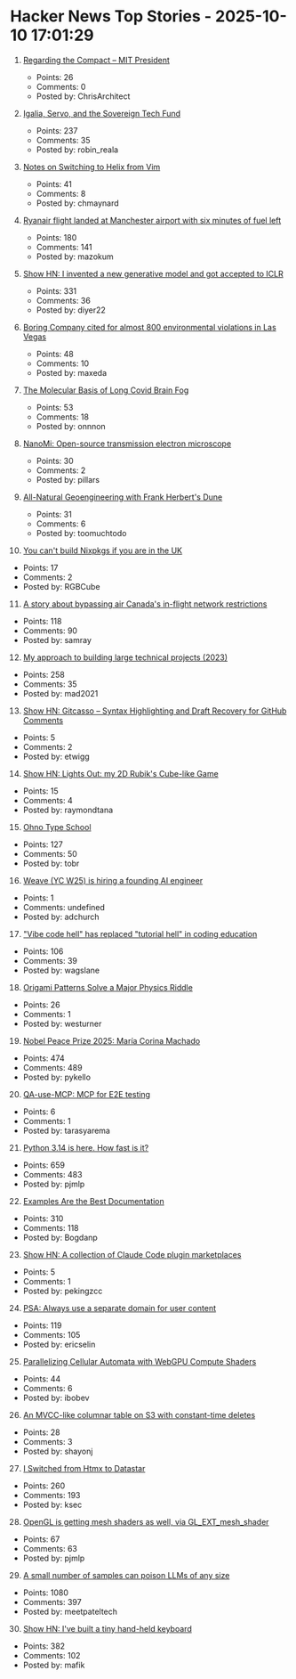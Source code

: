 # Hacker News Top Stories - 2025-10-10 17:01:29

1. [Regarding the Compact – MIT President](https://president.mit.edu/writing-speeches/regarding-compact)
   - Points: 26
   - Comments: 0
   - Posted by: ChrisArchitect

2. [Igalia, Servo, and the Sovereign Tech Fund](https://www.igalia.com/2025/10/09/Igalia,-Servo,-and-the-Sovereign-Tech-Fund.html)
   - Points: 237
   - Comments: 35
   - Posted by: robin_reala

3. [Notes on Switching to Helix from Vim](https://jvns.ca/blog/2025/10/10/notes-on-switching-to-helix-from-vim/)
   - Points: 41
   - Comments: 8
   - Posted by: chmaynard

4. [Ryanair flight landed at Manchester airport with six minutes of fuel left](https://www.theguardian.com/business/2025/oct/10/ryanair-flight-landed-at-manchester-airport-with-six-minutes-of-fuel-left-flight-log-suggests)
   - Points: 180
   - Comments: 141
   - Posted by: mazokum

5. [Show HN: I invented a new generative model and got accepted to ICLR](https://discrete-distribution-networks.github.io/)
   - Points: 331
   - Comments: 36
   - Posted by: diyer22

6. [Boring Company cited for almost 800 environmental violations in Las Vegas](https://www.propublica.org/article/elon-musk-boring-company-violations-fines-vegas-loop)
   - Points: 48
   - Comments: 10
   - Posted by: maxeda

7. [The Molecular Basis of Long Covid Brain Fog](https://www.yokohama-cu.ac.jp/english/news/20251001takahashi.html)
   - Points: 53
   - Comments: 18
   - Posted by: onnnon

8. [NanoMi: Open-source transmission electron microscope](https://sites.google.com/view/nanomi-org?usp=sharing)
   - Points: 30
   - Comments: 2
   - Posted by: pillars

9. [All-Natural Geoengineering with Frank Herbert's Dune](https://www.governance.fyi/p/all-natural-geoengineering-with-frank)
   - Points: 31
   - Comments: 6
   - Posted by: toomuchtodo

10. [You can't build Nixpkgs if you are in the UK](https://github.com/NixOS/nixpkgs/issues/444342)
   - Points: 17
   - Comments: 2
   - Posted by: RGBCube

11. [A story about bypassing air Canada's in-flight network restrictions](https://ramsayleung.github.io/en/post/2025/a_story_about_bypassing_air_canadas_in-flight_network_restrictions/)
   - Points: 118
   - Comments: 90
   - Posted by: samray

12. [My approach to building large technical projects (2023)](https://mitchellh.com/writing/building-large-technical-projects)
   - Points: 258
   - Comments: 35
   - Posted by: mad2021

13. [Show HN: Gitcasso – Syntax Highlighting and Draft Recovery for GitHub Comments](https://github.com/diffplug/gitcasso)
   - Points: 5
   - Comments: 2
   - Posted by: etwigg

14. [Show HN: Lights Out: my 2D Rubik's Cube-like Game](https://raymondtana.github.io/projects/pages/Lights_Out.html)
   - Points: 15
   - Comments: 4
   - Posted by: raymondtana

15. [Ohno Type School](https://ohnotype.co/blog/ohno-type-school-a)
   - Points: 127
   - Comments: 50
   - Posted by: tobr

16. [Weave (YC W25) is hiring a founding AI engineer](https://www.ycombinator.com/companies/weave-3/jobs/SqFnIFE-founding-ai-engineer)
   - Points: 1
   - Comments: undefined
   - Posted by: adchurch

17. ["Vibe code hell" has replaced "tutorial hell" in coding education](https://blog.boot.dev/education/vibe-code-hell/)
   - Points: 106
   - Comments: 39
   - Posted by: wagslane

18. [Origami Patterns Solve a Major Physics Riddle](https://www.quantamagazine.org/origami-patterns-solve-a-major-physics-riddle-20251006/)
   - Points: 26
   - Comments: 1
   - Posted by: westurner

19. [Nobel Peace Prize 2025: María Corina Machado](https://www.nobelprize.org/prizes/peace/2025/summary/)
   - Points: 474
   - Comments: 489
   - Posted by: pykello

20. [QA-use-MCP: MCP for E2E testing](https://www.npmjs.com/package/@desplega.ai/qa-use-mcp)
   - Points: 6
   - Comments: 1
   - Posted by: tarasyarema

21. [Python 3.14 is here. How fast is it?](https://blog.miguelgrinberg.com/post/python-3-14-is-here-how-fast-is-it)
   - Points: 659
   - Comments: 483
   - Posted by: pjmlp

22. [Examples Are the Best Documentation](https://rakhim.exotext.com/examples-are-the-best-documentation)
   - Points: 310
   - Comments: 118
   - Posted by: Bogdanp

23. [Show HN: A collection of Claude Code plugin marketplaces](https://claudecodeplugin.org)
   - Points: 5
   - Comments: 1
   - Posted by: pekingzcc

24. [PSA: Always use a separate domain for user content](https://www.statichost.eu/blog/google-safe-browsing/)
   - Points: 119
   - Comments: 105
   - Posted by: ericselin

25. [Parallelizing Cellular Automata with WebGPU Compute Shaders](https://vectrx.substack.com/p/webgpu-cellular-automata)
   - Points: 44
   - Comments: 6
   - Posted by: ibobev

26. [An MVCC-like columnar table on S3 with constant-time deletes](https://www.shayon.dev/post/2025/277/an-mvcc-like-columnar-table-on-s3-with-constant-time-deletes/)
   - Points: 28
   - Comments: 3
   - Posted by: shayonj

27. [I Switched from Htmx to Datastar](https://everydaysuperpowers.dev/articles/why-i-switched-from-htmx-to-datastar/)
   - Points: 260
   - Comments: 193
   - Posted by: ksec

28. [OpenGL is getting mesh shaders as well, via GL_EXT_mesh_shader](https://www.supergoodcode.com/mesh-shaders-in-the-current-year/)
   - Points: 67
   - Comments: 63
   - Posted by: pjmlp

29. [A small number of samples can poison LLMs of any size](https://www.anthropic.com/research/small-samples-poison)
   - Points: 1080
   - Comments: 397
   - Posted by: meetpateltech

30. [Show HN: I've built a tiny hand-held keyboard](https://github.com/mafik/keyer)
   - Points: 382
   - Comments: 102
   - Posted by: mafik

